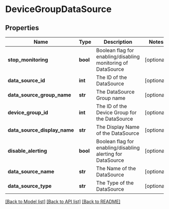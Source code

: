# DeviceGroupDataSource

## Properties
Name | Type | Description | Notes
------------ | ------------- | ------------- | -------------
**stop_monitoring** | **bool** | Boolean flag for enabling/disabling monitoring of DataSource | [optional] 
**data_source_id** | **int** | The ID of the DataSource | [optional] 
**data_source_group_name** | **str** | The DataSource Group name | [optional] 
**device_group_id** | **int** | The ID of the Device Group for the DataSource | [optional] 
**data_source_display_name** | **str** | The Display Name of the DataSource | [optional] 
**disable_alerting** | **bool** | Boolean flag for enabling/disabling alerting for DataSource | [optional] 
**data_source_name** | **str** | The Name of the DataSource | [optional] 
**data_source_type** | **str** | The Type of the DataSource | [optional] 

[[Back to Model list]](../README.md#documentation-for-models) [[Back to API list]](../README.md#documentation-for-api-endpoints) [[Back to README]](../README.md)


